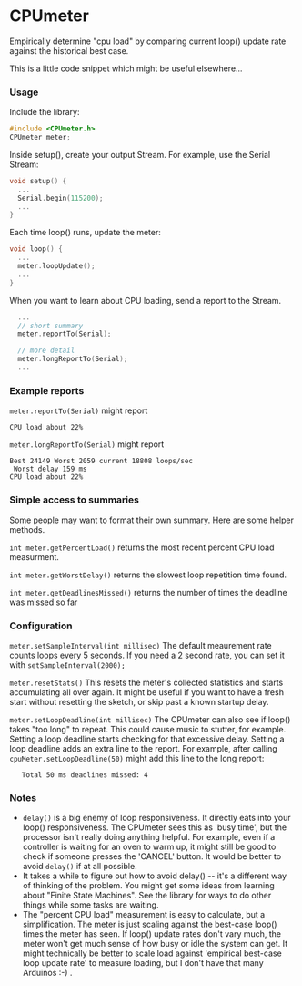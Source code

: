 # CPUmeter
Empirically determine "cpu load" by comparing current loop() update rate against the historical best case.

This is a little code snippet which might be useful elsewhere...

### Usage
Include the library:
```cpp
#include <CPUmeter.h>
CPUmeter meter;
```

Inside setup(), create your output Stream.  For example, use the Serial Stream:
```cpp
void setup() {
  ...
  Serial.begin(115200);
  ...
}
```

Each time loop() runs, update the meter:
```cpp
void loop() {
  ...
  meter.loopUpdate();
  ...
}
```

When you want to learn about CPU loading, send a report to the Stream.
```cpp
  ...
  // short summary
  meter.reportTo(Serial);

  // more detail
  meter.longReportTo(Serial);
  ...
```

### Example reports

```meter.reportTo(Serial)``` might report

```
CPU load about 22%
```

```meter.longReportTo(Serial)``` might report

```
Best 24149 Worst 2059 current 18808 loops/sec
 Worst delay 159 ms
CPU load about 22%
```

### Simple access to summaries
Some people may want to format their own summary.  Here are some helper methods.

```int meter.getPercentLoad()``` returns the most recent percent CPU load measurment.

```int meter.getWorstDelay()``` returns the slowest loop repetition time found.

```int meter.getDeadlinesMissed()``` returns the number of times the deadline was missed so far

### Configuration
```meter.setSampleInterval(int millisec)```
The default meaurement rate counts loops every 5 seconds.  If you need a 2 second rate, you can set it with ```setSampleInterval(2000);```

```meter.resetStats()```
This resets the meter's collected statistics and starts accumulating all over again.  It might be useful if you want to have a fresh start without resetting the sketch, or skip past a known startup delay.

```meter.setLoopDeadline(int millisec)```
The CPUmeter can also see if loop() takes "too long" to repeat.  This could cause music to stutter, for example.  Setting a loop deadline starts checking for that excessive delay.
Setting a loop deadline adds an extra line to the report.  For example, after calling ```cpuMeter.setLoopDeadline(50)``` might add this line to the long report:
```
   Total 50 ms deadlines missed: 4
```

### Notes

* ```delay()``` is a big enemy of loop responsiveness.  It directly eats into your loop() responsiveness.  The CPUmeter sees this as 'busy time', but the processor isn't really doing anything helpful.
For example, even if a controller is waiting for an oven to warm up, it might still be good to check if someone presses the 'CANCEL' button.
It would be better to avoid ```delay()``` if at all possible.
* It takes a while to figure out how to avoid delay() -- it's a different way of thinking of the problem.  You might get some ideas from learning about "Finite State Machines".  See the <arduino-timer> library for ways to do other things while some tasks are waiting.
* The "percent CPU load" measurement is easy to calculate, but a simplification.  The meter is just scaling against the best-case loop() times the meter has seen.  If loop() update rates don't vary much, the meter won't get much sense of how busy or idle the system can get.  It might technically be better to scale load against 'empirical best-case loop update rate' to measure loading, but I don't have that many Arduinos :-) .
